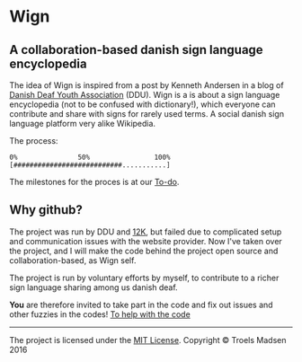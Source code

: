 Wign
====

## A collaboration-based danish sign language encyclopedia
The idea of Wign is inspired from a post by Kenneth Andersen in a blog of [Danish Deaf Youth Association](http://www.ddu.dk) (DDU). Wign is a is about a sign language encyclopedia (not to be confused with dictionary!), which everyone can contribute and share with signs for rarely used terms. A social danish sign language platform very alike Wikipedia.

The process:
```
0%               50%                100%
[###########################...........]
```

The milestones for the proces is at our [To-do](https://github.com/Thanerik/Wign/wiki/To-Do).

## Why github?
The project was run by DDU and [12K](http://www.12k.dk), but failed due to complicated setup and communication issues with the website provider. Now I've taken over the project, and I will make the code behind the project open source and collaboration-based, as Wign self.

The project is run by voluntary efforts by myself, to contribute to a richer sign language sharing among us danish deaf.

**You** are therefore invited to take part in the code and fix out issues and other fuzzies in the codes! [To help with the code](https://github.com/Thanerik/Wign/wiki/To-contribute-to-the-project)

***
The project is licensed under the [MIT License](https://github.com/Thanerik/Wign/blob/master/LICENSE).
Copyright &copy; Troels Madsen 2016